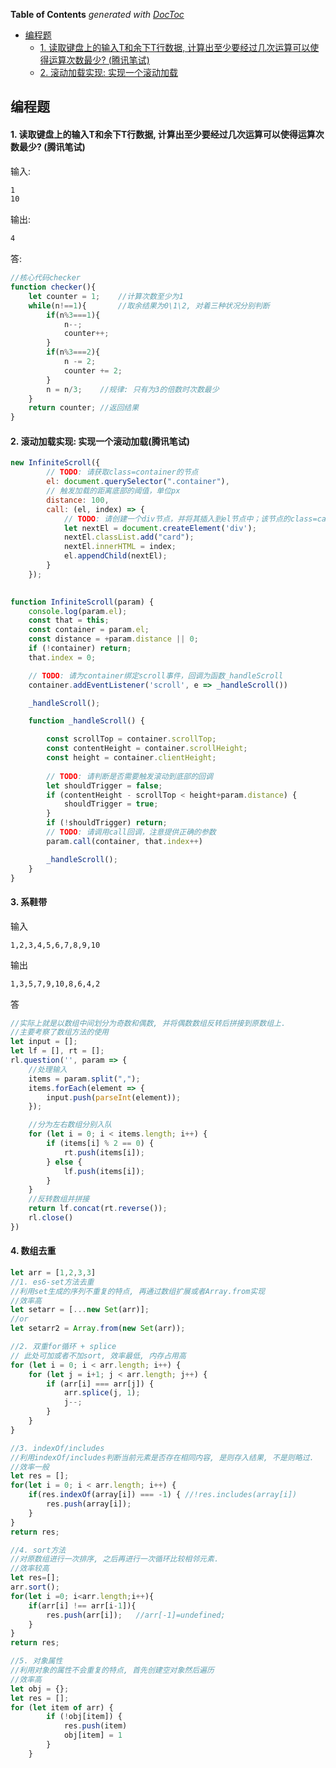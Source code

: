 <!-- START doctoc generated TOC please keep comment here to allow auto update -->
<!-- DON'T EDIT THIS SECTION, INSTEAD RE-RUN doctoc TO UPDATE -->
**Table of Contents**  *generated with [DocToc](https://github.com/thlorenz/doctoc)*

- [编程题](#%E7%BC%96%E7%A8%8B%E9%A2%98)
    - [1. 读取键盘上的输入T和余下T行数据, 计算出至少要经过几次运算可以使得运算次数最少? (腾讯笔试)](#1-%E8%AF%BB%E5%8F%96%E9%94%AE%E7%9B%98%E4%B8%8A%E7%9A%84%E8%BE%93%E5%85%A5t%E5%92%8C%E4%BD%99%E4%B8%8Bt%E8%A1%8C%E6%95%B0%E6%8D%AE-%E8%AE%A1%E7%AE%97%E5%87%BA%E8%87%B3%E5%B0%91%E8%A6%81%E7%BB%8F%E8%BF%87%E5%87%A0%E6%AC%A1%E8%BF%90%E7%AE%97%E5%8F%AF%E4%BB%A5%E4%BD%BF%E5%BE%97%E8%BF%90%E7%AE%97%E6%AC%A1%E6%95%B0%E6%9C%80%E5%B0%91-%E8%85%BE%E8%AE%AF%E7%AC%94%E8%AF%95)
    - [2. 滚动加载实现:  实现一个滚动加载](#2-%E6%BB%9A%E5%8A%A8%E5%8A%A0%E8%BD%BD%E5%AE%9E%E7%8E%B0--%E5%AE%9E%E7%8E%B0%E4%B8%80%E4%B8%AA%E6%BB%9A%E5%8A%A8%E5%8A%A0%E8%BD%BD)

<!-- END doctoc generated TOC please keep comment here to allow auto update -->





## 编程题

#### 1. 读取键盘上的输入T和余下T行数据, 计算出至少要经过几次运算可以使得运算次数最少? (腾讯笔试)

输入:

```bash
1
10
```

输出:

```bash
4
```

答:

```js
//核心代码checker
function checker(){
    let counter = 1;	//计算次数至少为1
    while(n!==1){		//取余结果为0\1\2, 对着三种状况分别判断
        if(n%3===1){
            n--;
            counter++;
        }
        if(n%3===2){
            n -= 2;
            counter += 2;
        }
        n = n/3;	//规律: 只有为3的倍数时次数最少
    }
    return counter;	//返回结果
}
```

#### 2. 滚动加载实现:  实现一个滚动加载(腾讯笔试)

```js
new InfiniteScroll({
        // TODO: 请获取class=container的节点
        el: document.querySelector(".container"),
        // 触发加载的距离底部的阈值，单位px
        distance: 100,
        call: (el, index) => {
            // TODO: 请创建一个div节点，并将其插入到el节点中；该节点的class=card，内容为序号index
            let nextEl = document.createElement('div');
            nextEl.classList.add("card");
            nextEl.innerHTML = index;
            el.appendChild(nextEl);
        }
    });
    

function InfiniteScroll(param) {
    console.log(param.el);
    const that = this;
    const container = param.el;
    const distance = +param.distance || 0;
    if (!container) return;
    that.index = 0;

    // TODO: 请为container绑定scroll事件，回调为函数_handleScroll
    container.addEventListener('scroll', e => _handleScroll())

    _handleScroll();

    function _handleScroll() {

        const scrollTop = container.scrollTop;
        const contentHeight = container.scrollHeight;
        const height = container.clientHeight;
        
        // TODO: 请判断是否需要触发滚动到底部的回调
        let shouldTrigger = false;
        if (contentHeight - scrollTop < height+param.distance) {
            shouldTrigger = true;
        }
        if (!shouldTrigger) return;
        // TODO: 请调用call回调，注意提供正确的参数
        param.call(container, that.index++)

        _handleScroll();
    }
}
```

#### 3. 系鞋带

输入

```
1,2,3,4,5,6,7,8,9,10
```

输出

```bash
1,3,5,7,9,10,8,6,4,2
```

答

```js
//实际上就是以数组中间划分为奇数和偶数, 并将偶数数组反转后拼接到原数组上.
//主要考察了数组方法的使用
let input = [];
let lf = [], rt = [];
rl.question('', param => {
    //处理输入
    items = param.split(",");
    items.forEach(element => {
        input.push(parseInt(element));
    });

    //分为左右数组分别入队
    for (let i = 0; i < items.length; i++) {
        if (items[i] % 2 == 0) {
            rt.push(items[i]);
        } else {
            lf.push(items[i]);
        }
    }
    //反转数组并拼接
    return lf.concat(rt.reverse());
    rl.close()
})
```

#### 4. 数组去重

```js
let arr = [1,2,3,3]
//1. es6-set方法去重
//利用set生成的序列不重复的特点, 再通过数组扩展或者Array.from实现
//效率高
let setarr = [...new Set(arr)];
//or
let setarr2 = Array.from(new Set(arr));

//2. 双重for循环 + splice
// 此处可加或者不加sort, 效率最低, 内存占用高
for (let i = 0; i < arr.length; i++) {
    for (let j = i+1; j < arr.length; j++) {
        if (arr[i] === arr[j]) {
            arr.splice(j, 1);
            j--;
        }
    }
}

//3. indexOf/includes
//利用indexOf/includes判断当前元素是否存在相同内容, 是则存入结果, 不是则略过.
//效率一般
let res = [];
for(let i = 0; i < arr.length; i++) {
    if(res.indexOf(array[i]) === -1) { //!res.includes(array[i])
        res.push(array[i]);
    }
}
return res;

//4. sort方法
//对原数组进行一次排序, 之后再进行一次循环比较相邻元素.
//效率较高
let res=[];
arr.sort();
for(let i =0; i<arr.length;i++){
    if(arr[i] !== arr[i-1]){
        res.push(arr[i]);	//arr[-1]=undefined;
    }
}
return res;

//5. 对象属性
//利用对象的属性不会重复的特点, 首先创建空对象然后遍历
//效率高
let obj = {};
let res = [];
for (let item of arr) {
        if (!obj[item]) {
            res.push(item)
            obj[item] = 1
        }
    }
```

